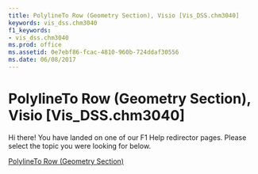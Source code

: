 ```yaml
---
title: PolylineTo Row (Geometry Section), Visio [Vis_DSS.chm3040]
keywords: vis_dss.chm3040
f1_keywords:
- vis_dss.chm3040
ms.prod: office
ms.assetid: 0e7ebf86-fcac-4810-960b-724ddaf30556
ms.date: 06/08/2017
---
```



# PolylineTo Row (Geometry Section), Visio [Vis_DSS.chm3040]

Hi there! You have landed on one of our F1 Help redirector pages. Please select the topic you were looking for below.

[PolylineTo Row (Geometry Section)](http://msdn.microsoft.com/library/b78a993f-4165-438d-39cf-9461b2877f17%28Office.15%29.aspx)

